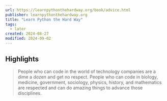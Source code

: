 ```yaml
---
url: https://learnpythonthehardway.org/book/advice.html
publisher: learnpythonthehardway.org
title: "Learn Python the Hard Way"
tags:
  - later
created: 2024-08-27
modified: 2024-09-02
---
```


## Highlights

> People who can code in the world of technology companies are a dime a dozen and get no respect. People who can code in biology, medicine, government, sociology, physics, history, and mathematics are respected and can do amazing things to advance those disciplines.

